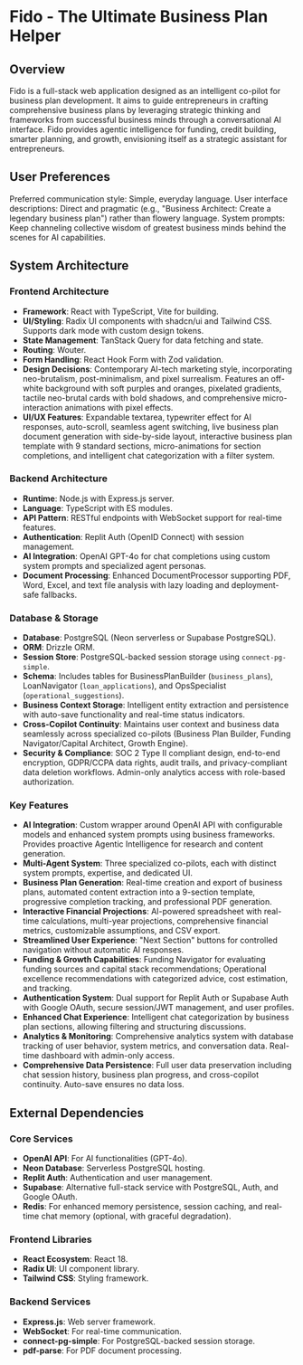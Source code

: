# Fido - The Ultimate Business Plan Helper

## Overview
Fido is a full-stack web application designed as an intelligent co-pilot for business plan development. It aims to guide entrepreneurs in crafting comprehensive business plans by leveraging strategic thinking and frameworks from successful business minds through a conversational AI interface. Fido provides agentic intelligence for funding, credit building, smarter planning, and growth, envisioning itself as a strategic assistant for entrepreneurs.

## User Preferences
Preferred communication style: Simple, everyday language.
User interface descriptions: Direct and pragmatic (e.g., "Business Architect: Create a legendary business plan") rather than flowery language.
System prompts: Keep channeling collective wisdom of greatest business minds behind the scenes for AI capabilities.

## System Architecture

### Frontend Architecture
- **Framework**: React with TypeScript, Vite for building.
- **UI/Styling**: Radix UI components with shadcn/ui and Tailwind CSS. Supports dark mode with custom design tokens.
- **State Management**: TanStack Query for data fetching and state.
- **Routing**: Wouter.
- **Form Handling**: React Hook Form with Zod validation.
- **Design Decisions**: Contemporary AI-tech marketing style, incorporating neo-brutalism, post-minimalism, and pixel surrealism. Features an off-white background with soft purples and oranges, pixelated gradients, tactile neo-brutal cards with bold shadows, and comprehensive micro-interaction animations with pixel effects.
- **UI/UX Features**: Expandable textarea, typewriter effect for AI responses, auto-scroll, seamless agent switching, live business plan document generation with side-by-side layout, interactive business plan template with 9 standard sections, micro-animations for section completions, and intelligent chat categorization with a filter system.

### Backend Architecture
- **Runtime**: Node.js with Express.js server.
- **Language**: TypeScript with ES modules.
- **API Pattern**: RESTful endpoints with WebSocket support for real-time features.
- **Authentication**: Replit Auth (OpenID Connect) with session management.
- **AI Integration**: OpenAI GPT-4o for chat completions using custom system prompts and specialized agent personas.
- **Document Processing**: Enhanced DocumentProcessor supporting PDF, Word, Excel, and text file analysis with lazy loading and deployment-safe fallbacks.

### Database & Storage
- **Database**: PostgreSQL (Neon serverless or Supabase PostgreSQL).
- **ORM**: Drizzle ORM.
- **Session Store**: PostgreSQL-backed session storage using `connect-pg-simple`.
- **Schema**: Includes tables for BusinessPlanBuilder (`business_plans`), LoanNavigator (`loan_applications`), and OpsSpecialist (`operational_suggestions`).
- **Business Context Storage**: Intelligent entity extraction and persistence with auto-save functionality and real-time status indicators.
- **Cross-Copilot Continuity**: Maintains user context and business data seamlessly across specialized co-pilots (Business Plan Builder, Funding Navigator/Capital Architect, Growth Engine).
- **Security & Compliance**: SOC 2 Type II compliant design, end-to-end encryption, GDPR/CCPA data rights, audit trails, and privacy-compliant data deletion workflows. Admin-only analytics access with role-based authorization.

### Key Features
- **AI Integration**: Custom wrapper around OpenAI API with configurable models and enhanced system prompts using business frameworks. Provides proactive Agentic Intelligence for research and content generation.
- **Multi-Agent System**: Three specialized co-pilots, each with distinct system prompts, expertise, and dedicated UI.
- **Business Plan Generation**: Real-time creation and export of business plans, automated content extraction into a 9-section template, progressive completion tracking, and professional PDF generation.
- **Interactive Financial Projections**: AI-powered spreadsheet with real-time calculations, multi-year projections, comprehensive financial metrics, customizable assumptions, and CSV export.
- **Streamlined User Experience**: "Next Section" buttons for controlled navigation without automatic AI responses.
- **Funding & Growth Capabilities**: Funding Navigator for evaluating funding sources and capital stack recommendations; Operational excellence recommendations with categorized advice, cost estimation, and tracking.
- **Authentication System**: Dual support for Replit Auth or Supabase Auth with Google OAuth, secure session/JWT management, and user profiles.
- **Enhanced Chat Experience**: Intelligent chat categorization by business plan sections, allowing filtering and structuring discussions.
- **Analytics & Monitoring**: Comprehensive analytics system with database tracking of user behavior, system metrics, and conversation data. Real-time dashboard with admin-only access.
- **Comprehensive Data Persistence**: Full user data preservation including chat session history, business plan progress, and cross-copilot continuity. Auto-save ensures no data loss.

## External Dependencies

### Core Services
- **OpenAI API**: For AI functionalities (GPT-4o).
- **Neon Database**: Serverless PostgreSQL hosting.
- **Replit Auth**: Authentication and user management.
- **Supabase**: Alternative full-stack service with PostgreSQL, Auth, and Google OAuth.
- **Redis**: For enhanced memory persistence, session caching, and real-time chat memory (optional, with graceful degradation).

### Frontend Libraries
- **React Ecosystem**: React 18.
- **Radix UI**: UI component library.
- **Tailwind CSS**: Styling framework.

### Backend Services
- **Express.js**: Web server framework.
- **WebSocket**: For real-time communication.
- **connect-pg-simple**: For PostgreSQL-backed session storage.
- **pdf-parse**: For PDF document processing.
```